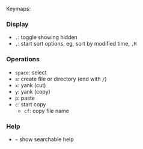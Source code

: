 Keymaps:

### Display
- `.`: toggle showing hidden
- `,`: start sort options, eg, sort by modified time, `,M`

### Operations
- `space`: select
- `a`: create file or directory (end with `/`)
- `x`: yank (cut)
- `y`: yank (copy)
- `p`: paste
- `c`: start copy
  - `cf`: copy file name

### Help
- `~` show searchable help
